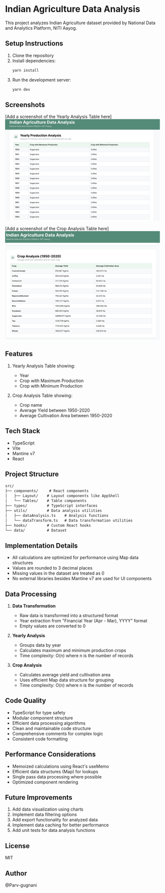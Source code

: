 # Indian Agriculture Data Analysis

This project analyzes Indian Agriculture dataset provided by National Data and Analytics Platform, NITI Aayog.

## Setup Instructions

1. Clone the repository
2. Install dependencies:
   ```bash
   yarn install
   ```
3. Run the development server:
   ```bash
   yarn dev
   ```

## Screenshots

[Add a screenshot of the Yearly Analysis Table here]
![Yearly Analysis Table](public/first.png)

[Add a screenshot of the Crop Analysis Table here]
![Crop Analysis Table](public/second.png)

## Features

1. Yearly Analysis Table showing:
   - Year
   - Crop with Maximum Production
   - Crop with Minimum Production

2. Crop Analysis Table showing:
   - Crop name
   - Average Yield between 1950-2020
   - Average Cultivation Area between 1950-2020

## Tech Stack

- TypeScript
- Vite
- Mantine v7
- React

## Project Structure

```
src/
├── components/     # React components
│   ├── Layout/    # Layout components like AppShell
│   └── Tables/    # Table components
├── types/         # TypeScript interfaces
├── utils/         # Data analysis utilities
│   ├── dataAnalysis.ts    # Analysis functions
│   └── dataTransform.ts   # Data transformation utilities
├── hooks/         # Custom React hooks
└── data/          # Dataset
```

## Implementation Details

- All calculations are optimized for performance using Map data structures
- Values are rounded to 3 decimal places
- Missing values in the dataset are treated as 0
- No external libraries besides Mantine v7 are used for UI components

## Data Processing

1. **Data Transformation**
   - Raw data is transformed into a structured format
   - Year extraction from "Financial Year (Apr - Mar), YYYY" format
   - Empty values are converted to 0

2. **Yearly Analysis**
   - Groups data by year
   - Calculates maximum and minimum production crops
   - Time complexity: O(n) where n is the number of records

3. **Crop Analysis**
   - Calculates average yield and cultivation area
   - Uses efficient Map data structure for grouping
   - Time complexity: O(n) where n is the number of records

## Code Quality

- TypeScript for type safety
- Modular component structure
- Efficient data processing algorithms
- Clean and maintainable code structure
- Comprehensive comments for complex logic
- Consistent code formatting

## Performance Considerations

- Memoized calculations using React's useMemo
- Efficient data structures (Map) for lookups
- Single pass data processing where possible
- Optimized component rendering

## Future Improvements

1. Add data visualization using charts
2. Implement data filtering options
3. Add export functionality for analyzed data
4. Implement data caching for better performance
5. Add unit tests for data analysis functions

## License

MIT

## Author

@Parv-gugnani